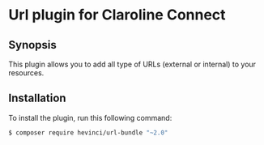 # Url plugin for Claroline Connect

## Synopsis
This plugin allows you to add all type of URLs (external or internal) to your resources.

## Installation
To install the plugin, run this following command:
```sh
$ composer require hevinci/url-bundle "~2.0"
```
